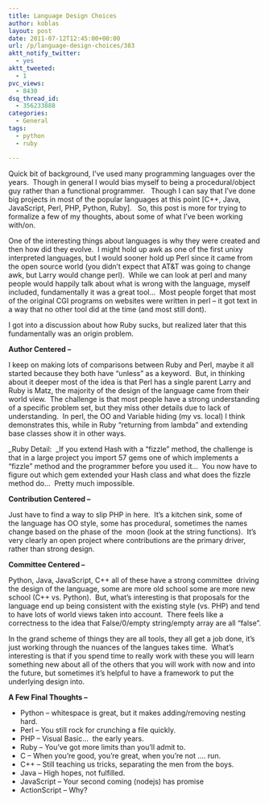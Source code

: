 ```yaml
---
title: Language Design Choices
author: koblas
layout: post
date: 2011-07-12T12:45:00+00:00
url: /p/language-design-choices/383
aktt_notify_twitter:
  - yes
aktt_tweeted:
  - 1
pvc_views:
  - 8430
dsq_thread_id:
  - 356233888
categories:
  - General
tags:
  - python
  - ruby

---
```

Quick bit of background, I&#8217;ve used many programming languages over the years.  Though in general I would bias myself to being a procedural/object guy rather than a functional programmer.   Though I can say that I&#8217;ve done big projects in most of the popular languages at this point [C++, Java, JavaScript, Perl, PHP, Python, Ruby].   So, this post is more for trying to formalize a few of my thoughts, about some of what I&#8217;ve been working with/on.

One of the interesting things about languages is why they were created and then how did they evolve.  I might hold up awk as one of the first unixy interpreted languages, but I would sooner hold up Perl since it came from the open source world (you didn&#8217;t expect that AT&T was going to change awk, but Larry would change perl).  While we can look at perl and many people would happily talk about what is wrong with the language, myself included, fundamentally it was a great tool&#8230;  Most people forget that most of the original CGI programs on websites were written in perl &#8211; it got text in a way that no other tool did at the time (and most still dont).

I got into a discussion about how Ruby sucks, but realized later that this fundamentally was an origin problem.

**Author Centered &#8211;**

I keep on making lots of comparisons between Ruby and Perl, maybe it all started because they both have &#8220;unless&#8221; as a keyword.  But, in thinking about it deeper most of the idea is that Perl has a single parent Larry and Ruby is Matz, the majority of the design of the language came from their world view.  The challenge is that most people have a strong understanding of a specific problem set, but they miss other details due to lack of understanding.  In perl, the OO and Variable hiding (my vs. local) I think demonstrates this, while in Ruby &#8220;returning from lambda&#8221; and extending base classes show it in other ways.

_Ruby Detail:  _If you extend Hash with a &#8220;fizzle&#8221; method, the challenge is that in a large project you import 57 gems one of which implements a &#8220;fizzle&#8221; method and the programmer before you used it&#8230;  You now have to figure out which gem extended your Hash class and what does the fizzle method do&#8230;  Pretty much impossible.

**Contribution Centered &#8211;**

Just have to find a way to slip PHP in here.  It&#8217;s a kitchen sink, some of the language has OO style, some has procedural, sometimes the names change based on the phase of the  moon (look at the string functions).  It&#8217;s very clearly an open project where contributions are the primary driver, rather than strong design.

**Committee Centered &#8211;**

Python, Java, JavaScript, C++ all of these have a strong committee  driving the design of the language, some are more old school some are more new school (C++ vs. Python).  But, what&#8217;s interesting is that proposals for the language end up being consistent with the existing style (vs. PHP) and tend to have lots of world views taken into account.  There feels like a correctness to the idea that False/0/empty string/empty array are all &#8220;false&#8221;.

In the grand scheme of things they are all tools, they all get a job done, it&#8217;s just working through the nuances of the langues takes time.  What&#8217;s interesting is that if you spend time to really work with these you will learn something new about all of the others that you will work with now and into the future, but sometimes it&#8217;s helpful to have a framework to put the underlying design into.

**A Few Final Thoughts &#8211;**

  * Python &#8211; whitespace is great, but it makes adding/removing nesting hard.
  * Perl &#8211; You still rock for crunching a file quickly.
  * PHP &#8211; Visual Basic&#8230;  the early years.
  * Ruby &#8211; You&#8217;ve got more limits than you&#8217;ll admit to.
  * C &#8211; When you&#8217;re good, you&#8217;re great, when you&#8217;re not &#8230;. run.
  * C++ &#8211; Still teaching us tricks, separating the men from the boys.
  * Java &#8211; High hopes, not fulfilled.
  * JavaScript &#8211; Your second coming (nodejs) has promise
  * ActionScript &#8211; Why?